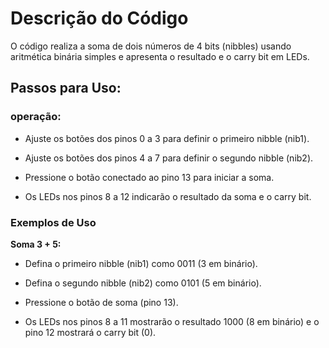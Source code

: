 # Descrição do Código

O código realiza a soma de dois números de 4 bits (nibbles) usando aritmética binária simples e apresenta o resultado e o carry bit em LEDs.

## Passos para Uso:

### operação:

* Ajuste os botões dos pinos 0 a 3 para definir o primeiro nibble (nib1).

* Ajuste os botões dos pinos 4 a 7 para definir o segundo nibble (nib2).

* Pressione o botão conectado ao pino 13 para iniciar a soma.

* Os LEDs nos pinos 8 a 12 indicarão o resultado da soma e o carry bit.

### Exemplos de Uso

**Soma 3 + 5:**

* Defina o primeiro nibble (nib1) como 0011 (3 em binário).

* Defina o segundo nibble (nib2) como 0101 (5 em binário).

* Pressione o botão de soma (pino 13).

* Os LEDs nos pinos 8 a 11 mostrarão o resultado 1000 (8 em binário) e o pino 12 mostrará o carry bit (0).
